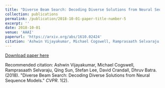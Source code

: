 ```yaml
---
title: "Diverse Beam Search: Decoding Diverse Solutions from Neural Sequence Models"
collection: publications
permalink: /publication/2018-10-01-paper-title-number-5
excerpt: ''
date: 2018-10-01
venue: 'AAAI'
paperurl: 'https://arxiv.org/abs/1610.02424'
citation: 'Ashwin Vijayakumar, Michael Cogswell, Ramprasaath Selvaraju, Qing Sun, Stefan Lee, David Crandall, Dhruv Batra. (2018). &quot;Diverse Beam Search: Decoding Diverse Solutions from Neural Sequence Models.&quot; <i>CVPR</i>. 1(2).'
---
```


[Download paper here](https://arxiv.org/abs/1610.02424)

Recommended citation: Ashwin Vijayakumar, Michael Cogswell, Ramprasaath Selvaraju, Qing Sun, Stefan Lee, David Crandall, Dhruv Batra. (2018). "Diverse Beam Search: Decoding Diverse Solutions from Neural Sequence Models." <i>CVPR</i>. 1(2).
